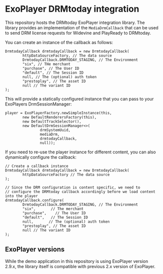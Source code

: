# ExoPlayer DRMtoday integration

This repository hosts the DRMtoday ExoPlayer integration library. The library provides
an implementation of the `MediaDrmCallback` that can be used to send DRM license requests for
Widevine and PlayReady to DRMtoday.

You can create an instance of the callback as follows:

```
DrmtodayCallback drmtodayCallback = new DrmtodayCallback(
        httpDataSourceFactory, // The data source
        DrmtodayCallback.DRMTODAY_STAGING, // The Environment
        "six", // THe merchant
        "purchase", // The User ID
        "default", // The Session ID
        null, // The (optional) auth token
        "prestoplay", // The asset ID
        null // The variant ID
);
```

This will provide a statically configured instance that you can pass to your ExoPlayers
DrmSessionManager:

```
player = ExoPlayerFactory.newSimpleInstance(this,
        new DefaultRenderersFactory(this),
        new DefaultTrackSelector(),
        new DefaultDrmSessionManager<>(
                drmSystemUuid,
                mediaDrm,
                drmtodayCallback,
                null));
```

If you need to re-use the player instance for different content, you can also dynamically
configure the callback:

```
// Create a callback instance
DrmtodayCallback drmtodayCallback = new DrmtodayCallback(
        httpDataSourceFactory // The data source
);

// Since the DRM configuration is content specific, we need to
// configure the DRMtoday callback accordingly before we load content into the player
drmtodayCallback.configure(
        DrmtodayCallback.DRMTODAY_STAGING, // The Environment
        "six",       // The merchant
        "purchase",    // The User ID
        "default",   // The Session ID
        null,       // The (optional) auth token
        "prestoplay", // The asset ID
        null // The variant ID
);
```


## ExoPlayer versions

While the demo application in this repository is using ExoPlayer version 2.9.x, the
library itself is compatible with previous 2.x version of ExoPlayer.
